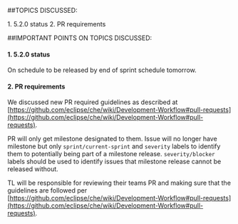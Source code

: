 ##TOPICS DISCUSSED:
 
​1. 5.2.0 status 
2. PR requirements

##IMPORTANT POINTS ON TOPICS DISCUSSED:

#### 1. 5.2.0 status  
On schedule to be released by end of sprint schedule tomorrow.

#### 2. PR requirements  
We discussed new PR required guidelines as described at [https://github.com/eclipse/che/wiki/Development-Workflow#pull-requests](https://github.com/eclipse/che/wiki/Development-Workflow#pull-requests). 

PR will only get milestone designated to them. Issue will no longer have milestone but only `sprint/current-sprint` and `severity` labels to identify them to potentially being part of a milestone release. `severity/blocker` labels should be used to identify issues that milestone release cannot be released without. 

TL will be responsible for reviewing their teams PR and making sure that the guidelines are followed per [https://github.com/eclipse/che/wiki/Development-Workflow#pull-requests](https://github.com/eclipse/che/wiki/Development-Workflow#pull-requests).







